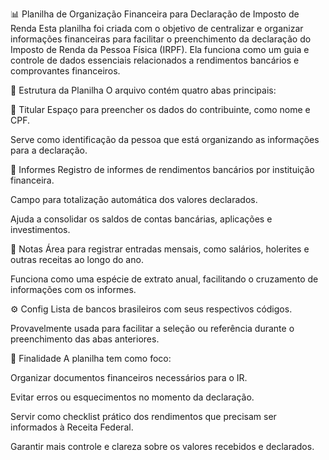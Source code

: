 📊 Planilha de Organização Financeira para Declaração de Imposto de Renda
Esta planilha foi criada com o objetivo de centralizar e organizar informações financeiras para facilitar o preenchimento da declaração do Imposto de Renda da Pessoa Física (IRPF). Ela funciona como um guia e controle de dados essenciais relacionados a rendimentos bancários e comprovantes financeiros.

🧩 Estrutura da Planilha
O arquivo contém quatro abas principais:

🧍 Titular
Espaço para preencher os dados do contribuinte, como nome e CPF.

Serve como identificação da pessoa que está organizando as informações para a declaração.

🏦 Informes
Registro de informes de rendimentos bancários por instituição financeira.

Campo para totalização automática dos valores declarados.

Ajuda a consolidar os saldos de contas bancárias, aplicações e investimentos.

📑 Notas
Área para registrar entradas mensais, como salários, holerites e outras receitas ao longo do ano.

Funciona como uma espécie de extrato anual, facilitando o cruzamento de informações com os informes.

⚙️ Config
Lista de bancos brasileiros com seus respectivos códigos.

Provavelmente usada para facilitar a seleção ou referência durante o preenchimento das abas anteriores.

🎯 Finalidade
A planilha tem como foco:

Organizar documentos financeiros necessários para o IR.

Evitar erros ou esquecimentos no momento da declaração.

Servir como checklist prático dos rendimentos que precisam ser informados à Receita Federal.

Garantir mais controle e clareza sobre os valores recebidos e declarados.
